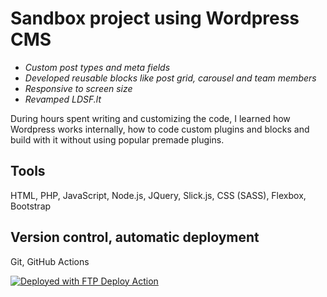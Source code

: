 # Sandbox project using Wordpress CMS
- _Custom post types and meta fields_
- _Developed reusable blocks like post grid, carousel and team members_
- _Responsive to screen size_
- _Revamped LDSF.lt_

During hours spent writing and customizing the code, I learned how Wordpress works internally, how to code custom plugins and blocks and build with it without using popular premade plugins.

## Tools
HTML, PHP, JavaScript, Node.js, JQuery, Slick.js, CSS (SASS), Flexbox, Bootstrap

## Version control, automatic deployment 
Git, GitHub Actions

[<img alt="Deployed with FTP Deploy Action" src="https://img.shields.io/badge/Deployed With-FTP DEPLOY ACTION-%3CCOLOR%3E?style=for-the-badge&color=0077b6">](https://github.com/SamKirkland/FTP-Deploy-Action)

